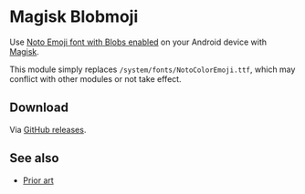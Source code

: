 # Magisk Blobmoji

Use [Noto Emoji font with Blobs enabled](https://github.com/C1710/blobmoji) on your Android device with [Magisk](https://github.com/topjohnwu/Magisk).

This module simply replaces `/system/fonts/NotoColorEmoji.ttf`, which may conflict with other modules or not take effect.

## Download

Via [GitHub releases](https://github.com/kidonng/magisk-blobmoji/releases/download/latest/magisk-blobmoji.zip).

## See also

- [Prior art](https://github.com/simonsmh/blobmoji)
